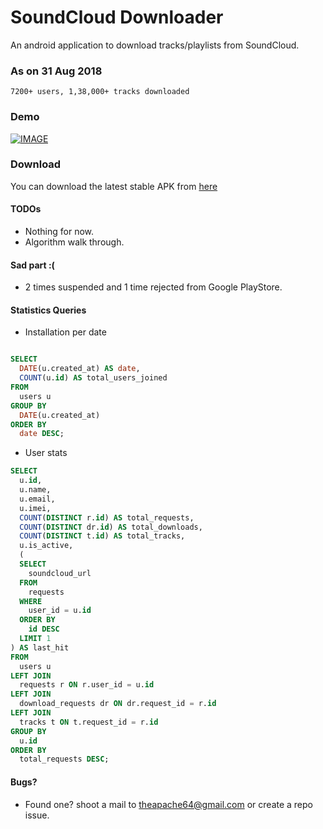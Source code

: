 # SoundCloud Downloader
An android application to download tracks/playlists from SoundCloud.

### As on 31 Aug 2018
```
7200+ users, 1,38,000+ tracks downloaded
```

### Demo

[![IMAGE](https://raw.githubusercontent.com/theapache64/SoundCloud-Downloader/master/youtube.png)](https://www.youtube.com/watch?v=qv0OWufJOoU)

### Download

You can download the latest stable APK from [here](https://github.com/theapache64/SoundCloud-Downloader/releases)

#### TODOs

- Nothing for now. 
- Algorithm walk through.

#### Sad part :(

- 2 times suspended and 1 time rejected from Google PlayStore.

#### Statistics Queries

- Installation per date

```sql

SELECT
  DATE(u.created_at) AS date,
  COUNT(u.id) AS total_users_joined
FROM
  users u
GROUP BY
  DATE(u.created_at)
ORDER BY
  date DESC;
```

- User stats

```sql
SELECT
  u.id,
  u.name,
  u.email,
  u.imei,
  COUNT(DISTINCT r.id) AS total_requests,
  COUNT(DISTINCT dr.id) AS total_downloads,
  COUNT(DISTINCT t.id) AS total_tracks,
  u.is_active,
  (
  SELECT
    soundcloud_url
  FROM
    requests
  WHERE
    user_id = u.id
  ORDER BY
    id DESC
  LIMIT 1
) AS last_hit
FROM
  users u
LEFT JOIN
  requests r ON r.user_id = u.id
LEFT JOIN
  download_requests dr ON dr.request_id = r.id
LEFT JOIN
  tracks t ON t.request_id = r.id
GROUP BY
  u.id
ORDER BY
  total_requests DESC;

```

#### Bugs?

- Found one? shoot a mail to theapache64@gmail.com or create a repo issue.
 
